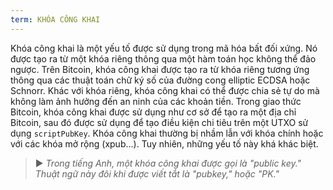 ```yaml
---
term: KHÓA CÔNG KHAI
---
```


Khóa công khai là một yếu tố được sử dụng trong mã hóa bất đối xứng. Nó được tạo ra từ một khóa riêng thông qua một hàm toán học không thể đảo ngược. Trên Bitcoin, khóa công khai được tạo ra từ khóa riêng tương ứng thông qua các thuật toán chữ ký số của đường cong elliptic ECDSA hoặc Schnorr. Khác với khóa riêng, khóa công khai có thể được chia sẻ tự do mà không làm ảnh hưởng đến an ninh của các khoản tiền. Trong giao thức Bitcoin, khóa công khai được sử dụng như cơ sở để tạo ra một địa chỉ Bitcoin, sau đó được sử dụng để tạo điều kiện chi tiêu trên một UTXO sử dụng `scriptPubKey`. Khóa công khai thường bị nhầm lẫn với khóa chính hoặc với các khóa mở rộng (xpub...). Tuy nhiên, những yếu tố này khá khác biệt.

> ► *Trong tiếng Anh, một khóa công khai được gọi là "public key." Thuật ngữ này đôi khi được viết tắt là "pubkey," hoặc "PK."*